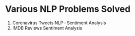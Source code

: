# Various NLP Problems Solved
1. Coronavirus Tweets NLP : Sentiment Analysis
2. IMDB Reviews Sentiment Analysis
